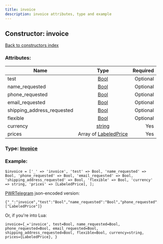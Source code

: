 ```yaml
---
title: invoice
description: invoice attributes, type and example
---
```

## Constructor: invoice  
[Back to constructors index](index.md)



### Attributes:

| Name     |    Type       | Required |
|----------|:-------------:|---------:|
|test|[Bool](../types/Bool.md) | Optional|
|name\_requested|[Bool](../types/Bool.md) | Optional|
|phone\_requested|[Bool](../types/Bool.md) | Optional|
|email\_requested|[Bool](../types/Bool.md) | Optional|
|shipping\_address\_requested|[Bool](../types/Bool.md) | Optional|
|flexible|[Bool](../types/Bool.md) | Optional|
|currency|[string](../types/string.md) | Yes|
|prices|Array of [LabeledPrice](../types/LabeledPrice.md) | Yes|



### Type: [Invoice](../types/Invoice.md)


### Example:

```
$invoice = ['_' => 'invoice', 'test' => Bool, 'name_requested' => Bool, 'phone_requested' => Bool, 'email_requested' => Bool, 'shipping_address_requested' => Bool, 'flexible' => Bool, 'currency' => string, 'prices' => [LabeledPrice], ];
```  

[PWRTelegram](https://pwrtelegram.xyz) json-encoded version:

```
{"_":"invoice","test":"Bool","name_requested":"Bool","phone_requested":"Bool","email_requested":"Bool","shipping_address_requested":"Bool","flexible":"Bool","currency":"string","prices":["LabeledPrice"]}
```


Or, if you're into Lua:  


```
invoice={_='invoice', test=Bool, name_requested=Bool, phone_requested=Bool, email_requested=Bool, shipping_address_requested=Bool, flexible=Bool, currency=string, prices={LabeledPrice}, }

```


